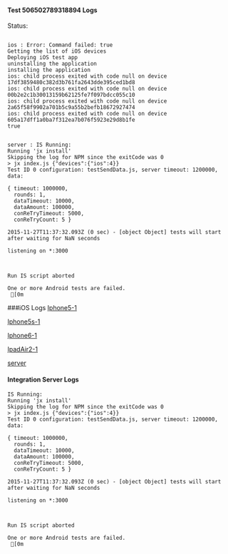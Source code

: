 #### Test 506502789318894 Logs

Status: 
```

ios : Error: Command failed: true
Getting the list of iOS devices 
Deploying iOS test app 
uninstalling the application 
installing the application 
ios: child process exited with code null on device 17df3859480c382d3b761fa2643dde395ced1bd8 
ios: child process exited with code null on device 00b2e2c1b30013159b62125fe7f097bdcc055c10 
ios: child process exited with code null on device 2a65f58f9902a701b5c9a55b2befb18672927474 
ios: child process exited with code null on device 605a17dff1a0ba7f312ea7b076f5923e29d8b1fe 
true


server : IS Running:
Running 'jx install'
Skipping the log for NPM since the exitCode was 0
> jx index.js {"devices":{"ios":4}}
Test ID 0 configuration: testSendData.js, server timeout: 1200000, data:

{ timeout: 1000000,
  rounds: 1,
  dataTimeout: 10000,
  dataAmount: 100000,
  conReTryTimeout: 5000,
  conReTryCount: 5 }

2015-11-27T11:37:32.093Z (0 sec) - [object Object] tests will start after waiting for NaN seconds

listening on *:3000


 
Run IS script aborted
 
One or more Android tests are failed.
 [0m

```
###iOS Logs
[Iphone5-1](https://github.com/ThaliTester/TestResults/blob/506502789318894_Enable_UnitTest_tobybrad/iOS_Iphone5-1.md)

[Iphone5s-1](https://github.com/ThaliTester/TestResults/blob/506502789318894_Enable_UnitTest_tobybrad/iOS_Iphone5s-1.md)

[Iphone6-1](https://github.com/ThaliTester/TestResults/blob/506502789318894_Enable_UnitTest_tobybrad/iOS_Iphone6-1.md)

[IpadAir2-1](https://github.com/ThaliTester/TestResults/blob/506502789318894_Enable_UnitTest_tobybrad/iOS_IpadAir2-1.md)

[server](https://github.com/ThaliTester/TestResults/blob/506502789318894_Enable_UnitTest_tobybrad/iOS_server.md)




#### Integration Server Logs
```
IS Running:
Running 'jx install'
Skipping the log for NPM since the exitCode was 0
> jx index.js {"devices":{"ios":4}}
Test ID 0 configuration: testSendData.js, server timeout: 1200000, data:

{ timeout: 1000000,
  rounds: 1,
  dataTimeout: 10000,
  dataAmount: 100000,
  conReTryTimeout: 5000,
  conReTryCount: 5 }

2015-11-27T11:37:32.093Z (0 sec) - [object Object] tests will start after waiting for NaN seconds

listening on *:3000


 
Run IS script aborted
 
One or more Android tests are failed.
 [0m

```


